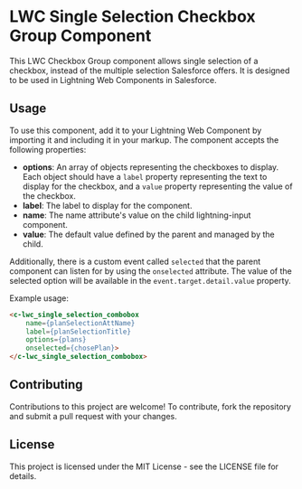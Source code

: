 # LWC Single Selection Checkbox Group Component

This LWC Checkbox Group component allows single selection of a checkbox, instead of the multiple selection Salesforce offers. It is designed to be used in Lightning Web Components in Salesforce.

## Usage

To use this component, add it to your Lightning Web Component by importing it and including it in your markup. The component accepts the following properties:

- **options**: An array of objects representing the checkboxes to display. Each object should have a `label` property representing the text to display for the checkbox, and a `value` property representing the value of the checkbox.
- **label**: The label to display for the component.
- **name**: The name attribute's value on the child lightning-input component.
- **value**: The default value defined by the parent and managed by the child.

Additionally, there is a custom event called `selected` that the parent component can listen for by using the `onselected` attribute. The value of the selected option will be available in the `event.target.detail.value` property.

Example usage:

```html
<c-lwc_single_selection_combobox 
    name={planSelectionAttName}
    label={planSelectionTitle}
    options={plans}
    onselected={chosePlan}>
</c-lwc_single_selection_combobox>
```

## Contributing
Contributions to this project are welcome! To contribute, fork the repository and submit a pull request with your changes.

## License
This project is licensed under the MIT License - see the LICENSE file for details.
